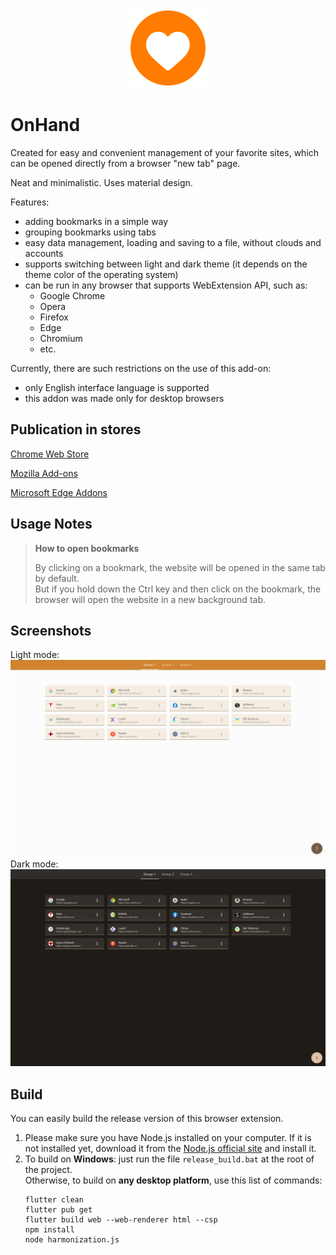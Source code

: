 <p align="center">
  <img src="web/icons/icon-128.png" width="128" />
</p>

# OnHand

Сreated for easy and convenient management of your favorite sites, which can be opened directly from a browser "new tab" page.

Neat and minimalistic.
Uses material design.

Features:
- adding bookmarks in a simple way
- grouping bookmarks using tabs
- easy data management, loading and saving to a file, without clouds and accounts
- supports switching between light and dark theme (it depends on the theme color of the operating system)
- can be run in any browser that supports WebExtension API, such as:
  * Google Chrome
  * Opera
  * Firefox
  * Edge
  * Chromium
  * etc.

Currently, there are such restrictions on the use of this add-on:
- only English interface language is supported
- this addon was made only for desktop browsers

## Publication in stores

[Chrome Web Store](https://chrome.google.com/webstore/detail/onhand/ndghfaalceocliigojpcoohpaagomkcf)

[Mozilla Add-ons](https://addons.mozilla.org/ru/firefox/addon/onhand)

[Microsoft Edge Addons](https://microsoftedge.microsoft.com/addons/detail/onhand/kcicjmoijnmhooklndppjknpocdafoep)

## Usage Notes

> **How to open bookmarks**
> 
> By clicking on a bookmark, the website will be opened in the same tab by default.<br/>
> But if you hold down the Ctrl key and then click on the bookmark, the browser will open the website in a new background tab.

## Screenshots

Light mode:<br>
<img src="app_info/screenshot_light.png" width="600" />
<br>Dark mode:<br>
<img src="app_info/screenshot_dark.png" width="600" />

## Build

You can easily build the release version of this browser extension.
1. Please make sure you have Node.js installed on your computer. If it is not installed yet, download it from the [Node.js official site](https://nodejs.org) and install it.
2. To build on **Windows**: just run the file `release_build.bat` at the root of the project.<br>
Otherwise, to build on **any desktop platform**, use this list of commands:
    ```properties
    flutter clean
    flutter pub get
    flutter build web --web-renderer html --csp
    npm install
    node harmonization.js
    ```